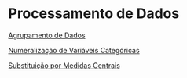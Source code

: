 # Processamento de Dados

[Agrupamento de Dados](https://github.com/alexandre11aa/notebooks/blob/main/data_processing/agrupamento_de_dados.ipynb)

[Numeralização de Variáveis Categóricas](https://github.com/alexandre11aa/notebooks/blob/main/data_processing/numeralizacao_de_variaveis_categoricas.ipynb)

[Substituição por Medidas Centrais](https://github.com/alexandre11aa/notebooks/blob/main/data_processing/substituicao_por_medidas_centrais.ipynb)
